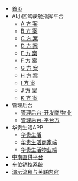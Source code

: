 * [首页](index)
* AI小区驾驶舱指挥平台
    * [A 方 案](AIOperationSystem-WebA)
    * [B 方 案](AIOperationSystem-WebB)
    * [C 方 案](AIOperationSystem-WebC)
    * [D 方 案](AIOperationSystem-WebD)
    * [E 方 案](AIOperationSystem-WebE)
    * [F 方 案](AIOperationSystem-WebF)
    * [G 方 案](AIOperationSystem-WebG)
    * [H 方 案](AIOperationSystem-WebH)
    * [I 方 案](AIOperationSystem-WebI)
    * [J 方 案](AIOperationSystem-WebJ)
    * [K 方 案](AIOperationSystem-WebK)
* 管理后台
    * [管理后台-开发商/物业](AIOperationSystem-Tenant)
    * [管理后台-平台方](AIOperationSystem-Platform)
* 华贵生活APP
    * [华贵生活](App-User)
    * [华贵生活商家端](App-Shop)
    * [华贵生活物业端](App-Property)
* [中南直供平台](DirectSupply-Manage)
* [车位销控系统](SalesControlPlatform)
* [演示流程与关联内容](Demo)